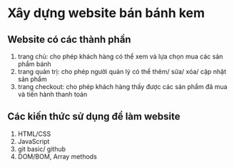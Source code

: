 # Xây dựng website bán bánh kem

## Website có các thành phần
1. trang chủ: cho phép khách hàng có thể xem và lựa chọn mua các sản phẩm bánh
2. trang quản trị: cho phép người quản lý có thể thêm/ sửa/ xóa/ cập nhật sản phẩm
3. trang checkout: cho phép khách hàng thấy được các sản phẩm đã mua và tiến hành thanh toán

## Các kiến thức sử dụng để làm website
1. HTML/CSS
2. JavaScript
3. git basic/ github
4. DOM/BOM, Array methods